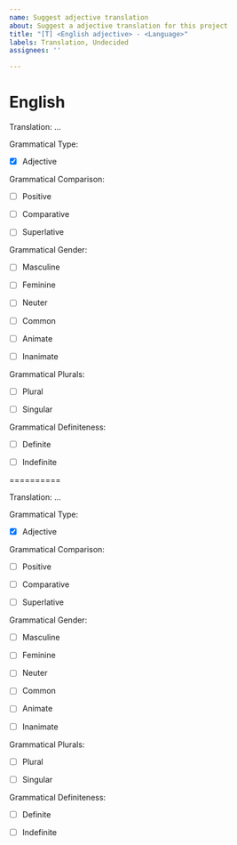 ```yaml
---
name: Suggest adjective translation
about: Suggest a adjective translation for this project
title: "[T] <English adjective> - <Language>"
labels: Translation, Undecided
assignees: ''

---
```


English
=======

Translation: …

Grammatical Type:

- [x] Adjective

Grammatical Comparison:

- [ ] Positive

- [ ] Comparative

- [ ] Superlative

Grammatical Gender:

- [ ] Masculine

- [ ] Feminine

- [ ] Neuter

- [ ] Common

- [ ] Animate

- [ ] Inanimate

Grammatical Plurals:

- [ ] Plural

- [ ] Singular

Grammatical Definiteness:

- [ ] Definite

- [ ] Indefinite



<Language>
==========

Translation: …

Grammatical Type:

- [x] Adjective

Grammatical Comparison:

- [ ] Positive

- [ ] Comparative

- [ ] Superlative

Grammatical Gender:

- [ ] Masculine

- [ ] Feminine

- [ ] Neuter

- [ ] Common

- [ ] Animate

- [ ] Inanimate

Grammatical Plurals:

- [ ] Plural

- [ ] Singular

Grammatical Definiteness:

- [ ] Definite

- [ ] Indefinite
